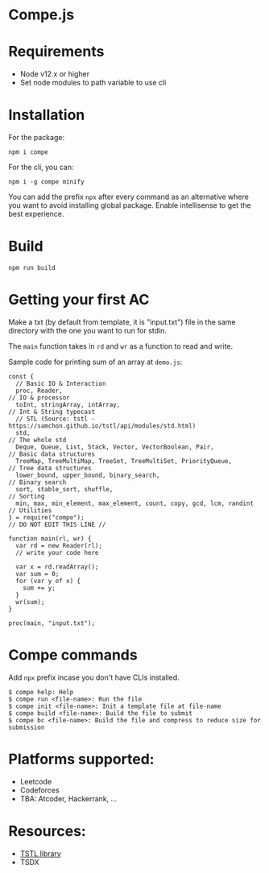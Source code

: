 # Compe.js

# Requirements
- Node v12.x or higher
- Set node modules to path variable to use cli
# Installation
For the package:
```
npm i compe
```
For the cli, you can:
```
npm i -g compe minify
```
You can add the prefix `npx` after every command as an alternative where you want to avoid installing global package.
Enable intellisense to get the best experience.
# Build
```
npm run build
```
# Getting your first AC
Make a txt (by default from template, it is "input.txt") file in the same directory with the one you want to run for stdin.

The `main` function takes in `rd` and `wr` as a function to read and write.

Sample code for printing sum of an array at `demo.js`:
```
const {
  // Basic IO & Interaction
  proc, Reader,                                                       // IO & processor
  toInt, stringArray, intArray,                                       // Int & String typecast
  // STL (Source: tstl - https://samchon.github.io/tstl/api/modules/std.html)
  std,                                                                // The whole std
  Deque, Queue, List, Stack, Vector, VectorBoolean, Pair,             // Basic data structures
  TreeMap, TreeMultiMap, TreeSet, TreeMultiSet, PriorityQueue,        // Tree data structures
  lower_bound, upper_bound, binary_search,                            // Binary search
  sort, stable_sort, shuffle,                                         // Sorting
  min, max, min_element, max_element, count, copy, gcd, lcm, randint  // Utilities
} = require("compe");
// DO NOT EDIT THIS LINE //

function main(rl, wr) {
  var rd = new Reader(rl);
  // write your code here

  var x = rd.readArray();
  var sum = 0;
  for (var y of x) {
    sum += y;
  }
  wr(sum);
}

proc(main, "input.txt");
```

# Compe commands
Add `npx` prefix incase you don't have CLIs installed.
```
$ compe help: Help
$ compe run <file-name>: Run the file
$ compe init <file-name>: Init a template file at file-name
$ compe build <file-name>: Build the file to submit
$ compe bc <file-name>: Build the file and compress to reduce size for submission
```
# Platforms supported:
- Leetcode
- Codeforces
- TBA: Atcoder, Hackerrank, ...

# Resources:
- [TSTL library](https://github.com/samchon/tstl)
- TSDX